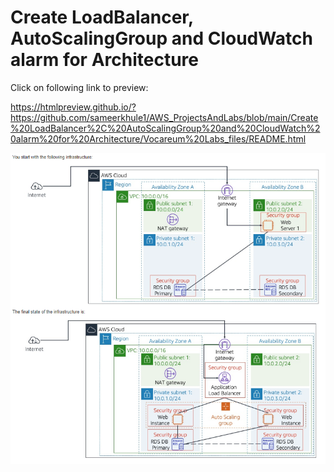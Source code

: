# Create LoadBalancer, AutoScalingGroup and CloudWatch alarm for Architecture

Click on following link to preview:

https://htmlpreview.github.io/?https://github.com/sameerkhule1/AWS_ProjectsAndLabs/blob/main/Create%20LoadBalancer%2C%20AutoScalingGroup%20and%20CloudWatch%20alarm%20for%20Architecture/Vocareum%20Labs_files/README.html

![Screenshot](image.png)
